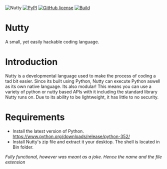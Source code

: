 ![Nutty](https://img.shields.io/badge/Nutty-v1.31.3b--Beta-brightgreen.svg)
[![PyPI](https://img.shields.io/pypi/pyversions/discord.py.svg)](https://pypi.python.org/pypi/discord.py/)
[![GitHub license](https://img.shields.io/badge/license-MIT-blue.svg)](https://raw.githubusercontent.com/Sanjay-B/Nutty/master/LICENSE)
[![Build](https://img.shields.io/teamcity/http/teamcity.jetbrains.com/s/bt345.svg)]()

# Nutty

A small, yet easily hackable coding language.

# Introduction
Nutty is a developmental language used to make the process of coding a tad bit easier. 
Since its built using Python, Nutty can execute Python aswell as its own native language.
Its also modular! This means you can use a variety of python or nutty based APIs with it including
the standard library Nutty runs on. Due to its ability to be lightweight, it has little to no security. 

# Requirements
- Install the latest version of Python. https://www.python.org/downloads/release/python-352/
- Install Nutty's zip file and extract it your desktop. The shell is located in Bin folder.

*Fully functional, however was meant as a joke. Hence the name and the file extension*
